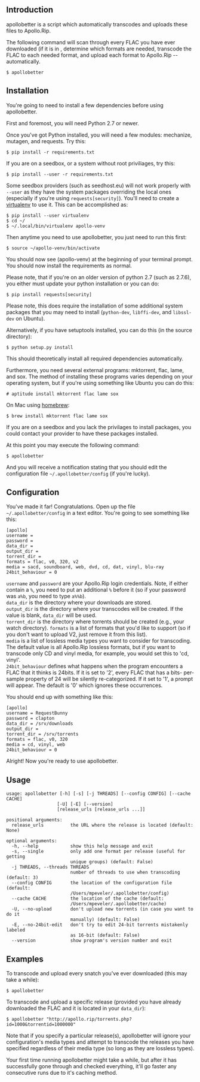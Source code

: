 Introduction
------------

apollobetter is a script which automatically transcodes and uploads these
files to Apollo.Rip.

The following command will scan through every FLAC you have ever
downloaded (if it is in , determine which formats are needed, transcode the FLAC to
each needed format, and upload each format to Apollo.Rip -- automatically.

    $ apollobetter

Installation
------------

You're going to need to install a few dependencies before using
apollobetter.

First and foremost, you will need Python 2.7 or newer.

Once you've got Python installed, you will need a few modules: mechanize,
mutagen, and requests. Try this:

    $ pip install -r requirements.txt

If you are on a seedbox, or a system without root priviliages, try this:

    $ pip install --user -r requirements.txt

Some seedbox providers (such as seedhost.eu) will not work properly with `--user` as
they have the system packages overriding the local ones (especially if you're using 
`requests[security]`). You'll need to create a 
[virtualenv](https://virtualenv.pypa.io/en/stable/) to use it. This can be accomplished
as:

    $ pip install --user virtualenv
    $ cd ~/
    $ ~/.local/bin/virtualenv apollo-venv

Then anytime you need to use apollobetter, you just need to run this first:

    $ source ~/apollo-venv/bin/activate

You should now see (apollo-venv) at the beginning of your terminal prompt. You should now
install the requirements as normal.

Please note, that if you're on an older version of python 2.7 (such as 2.7.6), you
either must update your python installation or you can do:

    $ pip install requests[security]

Please note, this does require the installation of some additional system packages
that you may need to install (`python-dev`, `libffi-dev`, and `libssl-dev` on Ubuntu).


Alternatively, if you have setuptools installed, you can do this (in the
source directory):

    $ python setup.py install

This should theoretically install all required dependencies
automatically.

Furthermore, you need several external programs: mktorrent, flac,
lame, and sox. The method of installing these programs varies
depending on your operating system, but if you're using something like
Ubuntu you can do this:

    # aptitude install mktorrent flac lame sox

On Mac using [homebrew](https://homebrew.sh):

    $ brew install mktorrent flac lame sox    

If you are on a seedbox and you lack the privilages to install packages,
you could contact your provider to have these packages installed.

At this point you may execute the following command:

    $ apollobetter

And you will receive a notification stating that you should edit the
configuration file `~/.apollobetter/config` (if you're lucky).

Configuration
-------------

You've made it far! Congratulations. Open up the file
`~/.apollobetter/config` in a text editor. You're going to see something
like this:

    [apollo]
    username =
    password = 
    data_dir =
    output_dir =
    torrent_dir =
    formats = flac, v0, 320, v2
    media = sacd, soundboard, web, dvd, cd, dat, vinyl, blu-ray
    24bit_behaviour = 0

`username` and `password` are your Apollo.Rip login credentials. Note,
if either contain a `%`, you need to put an additional `%` before it 
(so if your password was `a%b`, you need to type `a%%b`).  
`data_dir` is the directory where your downloads are stored.  
`output_dir` is the directory where your transcodes will be created. If
the value is blank, `data_dir` will be used.  
`torrent_dir` is the directory where torrents should be created (e.g.,
your watch directory). `formats` is a list of formats that you'd like to
support (so if you don't want to upload V2, just remove it from this
list).  
`media` is a list of lossless media types you want to consider for
transcoding. The default value is all Apollo.Rip lossless formats, but if
you want to transcode only CD and vinyl media, for example, you would
set this to 'cd, vinyl'.  
`24bit_behaviour` defines what happens when the program encounters a FLAC 
that it thinks is 24bits. If it is set to '2', every FLAC that has a bits-
per-sample property of 24 will be silently re-categorized. If it set to '1',
a prompt will appear. The default is '0' which ignores these occurrences.

You should end up with something like this:

    [apollo]
    username = RequestBunny
    password = clapton
    data_dir = /srv/downloads
    output_dir =
    torrent_dir = /srv/torrents
    formats = flac, v0, 320
    media = cd, vinyl, web
    24bit_behaviour = 0

Alright! Now you're ready to use apollobetter.

Usage
-----

    usage: apollobetter [-h] [-s] [-j THREADS] [--config CONFIG] [--cache CACHE]
                       [-U] [-E] [--version]
                       [release_urls [release_urls ...]]
    
    positional arguments:
      release_urls          the URL where the release is located (default: None)
    
    optional arguments:
      -h, --help            show this help message and exit
      -s, --single          only add one format per release (useful for getting
                            unique groups) (default: False)
      -j THREADS, --threads THREADS
                            number of threads to use when transcoding (default: 3)
      --config CONFIG       the location of the configuration file (default:
                            /Users/mpeveler/.apollobetter/config)
      --cache CACHE         the location of the cache (default:
                            /Users/mpeveler/.apollobetter/cache)
      -U, --no-upload       don't upload new torrents (in case you want to do it
                            manually) (default: False)
      -E, --no-24bit-edit   don't try to edit 24-bit torrents mistakenly labeled
                            as 16-bit (default: False)
      --version             show program's version number and exit

Examples
--------

To transcode and upload every snatch you've ever downloaded (this may
take a while):

    $ apollobetter

To transcode and upload a specific release (provided you have already
downloaded the FLAC and it is located in your `data_dir`):

    $ apollobetter "http://apollo.rip/torrents.php?id=1000&torrentid=1000000"

Note that if you specify a particular release(s), apollobetter will
ignore your configuration's media types and attempt to transcode the
releases you have specified regardless of their media type (so long as
they are lossless types).

Your first time running apollobetter might take a while, but after it has
successfully gone through and checked everything, it'll go faster any
consecutive runs due to it's caching method.
